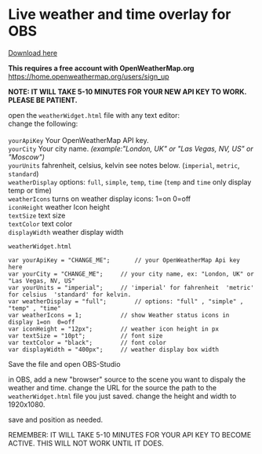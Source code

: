 # Live weather and time overlay for OBS

<a href="https://github.com/ngholson/obs_weather_time_overlay/releases">Download here</a>

**This requires a free account with OpenWeatherMap.org**
https://home.openweathermap.org/users/sign_up 

<B>NOTE: IT WILL TAKE 5-10 MINUTES FOR YOUR NEW API KEY TO WORK. PLEASE BE PATIENT.</b>

open the ```weatherWidget.html``` file with any text editor:<br>
 change the following:<br><br>
 ```yourApiKey``` Your OpenWeatherMap API key.<br>
 ```yourCity``` Your city name. <i>(example:"London, UK" or "Las Vegas, NV, US" or "Moscow")</i><br>
 ```yourUnits``` fahrenheit, celsius, kelvin see notes below. (```imperial```, ```metric```, ```standard```)<br>
 ```weatherDisplay``` options: ```full```, ```simple```, ```temp```, ```time``` (```temp``` and ```time``` only display temp or time)<br>
 ```weatherIcons``` turns on weather display icons: 1=on 0=off<br>
 ```iconHeight``` weather Icon height<br>
 ```textSize``` text size<br>
 ```textColor``` text color<br>
 ```displayWidth``` weather display width<br>

```
weatherWidget.html

var yourApiKey = "CHANGE_ME";		// your OpenWeatherMap Api key here
var yourCity = "CHANGE_ME";		// your city name, ex: "London, UK" or "Las Vegas, NV, US" 
var yourUnits = "imperial";		// 'imperial' for fahrenheit  'metric' for celsius  'standard' for kelvin.
var weatherDisplay = "full";		// options: "full" , "simple" , "temp" , "time"
var weatherIcons = 1;			// show Weather status icons in display 1=on  0=off
var iconHeight = "12px";		// weather icon height in px
var textSize = "10pt";			// font size
var textColor = "black";		// font color
var displayWidth = "400px";		// weather display box width

```

Save the file and open OBS-Studio

in OBS, add a new "browser" source to the scene you want to dispaly the weather and time. 
change the URL for the source the path to the ```weatherWidget.html``` file you just saved.
change the height and width to 1920x1080.

save and position as needed.

REMEMBER: IT WILL TAKE 5-10 MINUTES FOR YOUR API KEY TO BECOME ACTIVE. THIS WILL NOT WORK UNTIL IT DOES.

